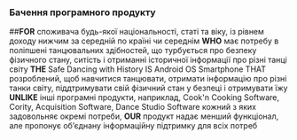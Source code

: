 ### Бачення програмного продукту
##**FOR** споживача будь-якої національності, статі та віку, із рівнем доходу нижчим за середній по країні чи середнім
**WHO** має потребу в поліпшені танцювальних здібностей, що турбується про безпеку фізичного стану, ситість і отриманні історичної інформації про різні танці світу 
**THE** Safe Dancing with History IS Android OS Smartphone THAT розроблений, щоб навчитися танцювати, отримати інформацію про різні танки світу, піддтримувати свій фізичний стан у безпеці і отримувати їжу
**UNLIKE** інші програмні продукти, наприклад, Cook'n Cooking Software, Cority, Acquisition Software, Dance Studio Software  кожний з яких задовольняє окремі потреби, **OUR** продукт надає менший
функціонал, але пропонує об’єднану інформаційну підтримку для всіх потреб
